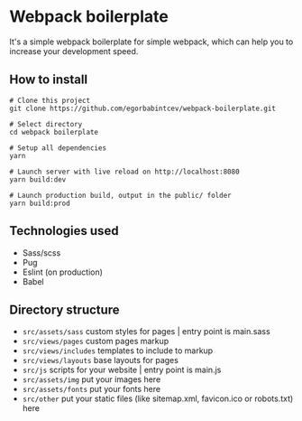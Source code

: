 # Webpack boilerplate
It's a simple webpack boilerplate for simple webpack, which can help you to increase your development speed.
## How to install
```
# Clone this project
git clone https://github.com/egorbabintcev/webpack-boilerplate.git

# Select directory
cd webpack boilerplate

# Setup all dependencies
yarn

# Launch server with live reload on http://localhost:8080
yarn build:dev

# Launch production build, output in the public/ folder
yarn build:prod
```
## Technologies used
- Sass/scss
- Pug
- Eslint (on production)
- Babel
## Directory structure
- `src/assets/sass`   custom styles for pages | entry point is main.sass
- `src/views/pages`   custom pages markup
- `src/views/includes`  templates to include to markup
- `src/views/layouts`   base layouts for pages
- `src/js`  scripts for your website | entry point is main.js
- `src/assets/img`  put your images here
- `src/assets/fonts`  put your fonts here
- `src/other`   put your static files (like sitemap.xml, favicon.ico or robots.txt) here
